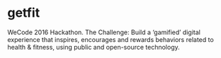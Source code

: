 # getfit
WeCode 2016 Hackathon. The Challenge: Build a ‘gamified’ digital experience that inspires, encourages and rewards behaviors related to health &amp; fitness, using public and open-source technology.
